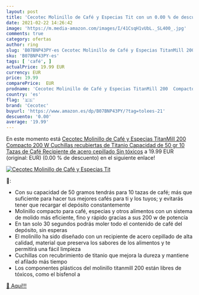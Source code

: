 ```yaml
---
layout: post
title: 'Cecotec Molinillo de Café y Especias Tit con un 0.00 % de descuento'
date: 2021-02-22 14:26:42
image: 'https://m.media-amazon.com/images/I/41CsqH1vUbL._SL400_.jpg'
comments: true
category: ofertas
author: ring
slug: 'B07BNP43PY-es Cecotec Molinillo de Café y Especias TitanMill 200...'
sku: 'B07BNP43PY-es'
tags: [ 'café', ]
actualPrice: 19.99 EUR
currency: EUR
price: 19.99
comparePrice:  EUR
prodname: 'Cecotec Molinillo de Café y Especias TitanMill 200  Compacto  200 W  Cuchillas recubiertas de Titanio  Capacidad de 50 gr  10 Tazas de Café  Recipiente de acero cepillado  Sin tóxicos'
country: 'es'
flag: '🇪🇸'
brand: 'Cecotec'
buyurl: 'https://www.amazon.es/dp/B07BNP43PY/?tag=tolees-21'
descuento: '0.00'
average: '19.99'
---
```


En este momento está [Cecotec Molinillo de Café y Especias TitanMill 200  Compacto  200 W  Cuchillas recubiertas de Titanio  Capacidad de 50 gr  10 Tazas de Café  Recipiente de acero cepillado  Sin tóxicos](https://www.amazon.es/dp/B07BNP43PY/?tag=tolees-21) a 19.99 EUR (original:  EUR) (0.00 %  de descuento) en el siguiente enlace!

[![Cecotec Molinillo de Café y Especias Tit](https://m.media-amazon.com/images/I/41CsqH1vUbL._SL400_.jpg)](https://www.amazon.es/dp/B07BNP43PY/?tag=tolees-21)

🔎:

- Con su capacidad de 50 gramos tendrás para 10 tazas de café; más que suficiente para hacer tus mejores cafés para ti y los tuyos; y evitarás tener que recargar el depósito constantemente
- Molinillo compacto para café, especias y otros alimentos con un sistema de molido más eficiente, fino y rápido gracias a sus 200 w de potencía
- En tan solo 30 segundos podrás moler todo el contenido de café del depósito, sin esperas
- El molinillo ha sido diseñado con un recipiente de acero cepillado de alta calidad, material que preserva los sabores de los alimentos y te permitirá una fácil limpieza
- Cuchillas con recubrimiento de titanio que mejora la dureza y mantiene el afilado más tiempo
- Los componentes plásticos del molinillo titanmill 200 están libres de tóxicos, como el bisfenol a

[🛒 Aquí!!!](https://www.amazon.es/dp/B07BNP43PY/?tag=tolees-21)
